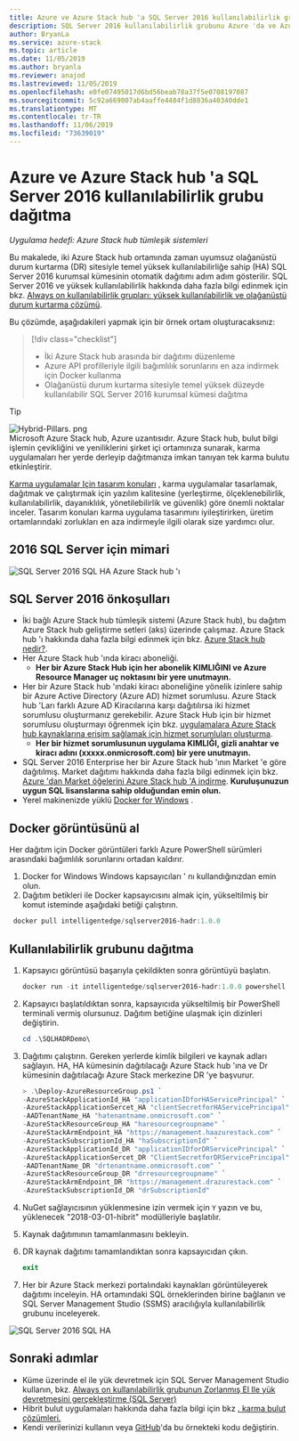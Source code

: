 ```yaml
---
title: Azure ve Azure Stack hub 'a SQL Server 2016 kullanılabilirlik grubu dağıtma
description: SQL Server 2016 kullanılabilirlik grubunu Azure 'da ve Azure Stack hub 'a dağıtmayı öğrenin
author: BryanLa
ms.service: azure-stack
ms.topic: article
ms.date: 11/05/2019
ms.author: bryanla
ms.reviewer: anajod
ms.lastreviewed: 11/05/2019
ms.openlocfilehash: e0fe07495017d6bd56beab78a37f5e0708197087
ms.sourcegitcommit: 5c92a669007ab4aaffe4484f1d8836a40340dde1
ms.translationtype: MT
ms.contentlocale: tr-TR
ms.lasthandoff: 11/06/2019
ms.locfileid: "73639019"
---
```

# <a name="deploy-a-sql-server-2016-availability-group-to-azure-and-azure-stack-hub"></a>Azure ve Azure Stack hub 'a SQL Server 2016 kullanılabilirlik grubu dağıtma

*Uygulama hedefi: Azure Stack hub tümleşik sistemleri*

Bu makalede, iki Azure Stack hub ortamında zaman uyumsuz olağanüstü durum kurtarma (DR) sitesiyle temel yüksek kullanılabilirliğe sahip (HA) SQL Server 2016 kurumsal kümesinin otomatik dağıtımı adım adım gösterilir. SQL Server 2016 ve yüksek kullanılabilirlik hakkında daha fazla bilgi edinmek için bkz. [Always on kullanılabilirlik grupları: yüksek kullanılabilirlik ve olağanüstü durum kurtarma çözümü](https://docs.microsoft.com/sql/database-engine/availability-groups/windows/always-on-availability-groups-sql-server?view=sql-server-2016).

Bu çözümde, aşağıdakileri yapmak için bir örnek ortam oluşturacaksınız:

> [!div class="checklist"]
> - İki Azure Stack hub arasında bir dağıtımı düzenleme
> - Azure API profilleriyle ilgili bağımlılık sorunlarını en aza indirmek için Docker kullanma
> - Olağanüstü durum kurtarma sitesiyle temel yüksek düzeyde kullanılabilir SQL Server 2016 kurumsal kümesi dağıtma

> [!Tip]  
> ![Hybrid-Pillars. png](./media/solution-deployment-guide-cross-cloud-scaling/hybrid-pillars.png)  
> Microsoft Azure Stack hub, Azure uzantısıdır. Azure Stack hub, bulut bilgi işlemin çevikliğini ve yeniliklerini şirket içi ortamınıza sunarak, karma uygulamaları her yerde derleyip dağıtmanıza imkan tanıyan tek karma bulutu etkinleştirir.  
> 
> [Karma uygulamalar Için tasarım konuları](overview-app-design-considerations.md) , karma uygulamalar tasarlamak, dağıtmak ve çalıştırmak için yazılım kalitesine (yerleştirme, ölçeklenebilirlik, kullanılabilirlik, dayanıklılık, yönetilebilirlik ve güvenlik) göre önemli noktalar inceler. Tasarım konuları karma uygulama tasarımını iyileştirirken, üretim ortamlarındaki zorlukları en aza indirmeyle ilgili olarak size yardımcı olur.

## <a name="architecture-for-sql-server-2016"></a>2016 SQL Server için mimari

![SQL Server 2016 SQL HA Azure Stack hub 'ı](media/solution-deployment-guide-sql-ha/image1.png)

## <a name="prerequisites-for-sql-server-2016"></a>SQL Server 2016 önkoşulları

  - İki bağlı Azure Stack hub tümleşik sistemi (Azure Stack hub), bu dağıtım Azure Stack hub geliştirme setleri (aks) üzerinde çalışmaz. Azure Stack hub 'ı hakkında daha fazla bilgi edinmek için bkz. [Azure Stack hub nedir?](https://azure.microsoft.com/overview/azure-stack/).
  - Her Azure Stack hub 'ında kiracı aboneliği.    
      - **Her bir Azure Stack Hub için her abonelik KIMLIĞINI ve Azure Resource Manager uç noktasını bir yere unutmayın.**
  - Her bir Azure Stack hub 'ındaki kiracı aboneliğine yönelik izinlere sahip bir Azure Active Directory (Azure AD) hizmet sorumlusu. Azure Stack hub 'Ları farklı Azure AD Kiracılarına karşı dağıtılırsa iki hizmet sorumlusu oluşturmanız gerekebilir. Azure Stack Hub için bir hizmet sorumlusu oluşturmayı öğrenmek için bkz. [uygulamalara Azure Stack hub kaynaklarına erişim sağlamak için hizmet sorumluları oluşturma](https://docs.microsoft.com/azure-stack/user/azure-stack-create-service-principals).
      - **Her bir hizmet sorumlusunun uygulama KIMLIĞI, gizli anahtar ve kiracı adını (xxxxx.onmicrosoft.com) bir yere unutmayın.**
  - SQL Server 2016 Enterprise her bir Azure Stack hub 'ının Market 'e göre dağıtılmış. Market dağıtımı hakkında daha fazla bilgi edinmek için bkz. [Azure 'dan Market öğelerini Azure Stack hub 'A indirme](https://docs.microsoft.com/azure-stack/operator/azure-stack-download-azure-marketplace-item).
    **Kuruluşunuzun uygun SQL lisanslarına sahip olduğundan emin olun.**
  - Yerel makinenizde yüklü [Docker for Windows](https://docs.docker.com/docker-for-windows/) .

## <a name="get-the-docker-image"></a>Docker görüntüsünü al

Her dağıtım için Docker görüntüleri farklı Azure PowerShell sürümleri arasındaki bağımlılık sorunlarını ortadan kaldırır.

1.  Docker for Windows Windows kapsayıcıları ' nı kullandığınızdan emin olun.
2.  Dağıtım betikleri ile Docker kapsayıcısını almak için, yükseltilmiş bir komut isteminde aşağıdaki betiği çalıştırın.

```powershell  
 docker pull intelligentedge/sqlserver2016-hadr:1.0.0
```

## <a name="deploy-the-availability-group"></a>Kullanılabilirlik grubunu dağıtma

1.  Kapsayıcı görüntüsü başarıyla çekildikten sonra görüntüyü başlatın.

      ```powershell  
      docker run -it intelligentedge/sqlserver2016-hadr:1.0.0 powershell
      ```

2.  Kapsayıcı başlatıldıktan sonra, kapsayıcıda yükseltilmiş bir PowerShell terminali vermiş olursunuz. Dağıtım betiğine ulaşmak için dizinleri değiştirin.

      ```powershell  
      cd .\SQLHADRDemo\
      ```

3.  Dağıtımı çalıştırın. Gereken yerlerde kimlik bilgileri ve kaynak adları sağlayın. HA, HA kümesinin dağıtılacağı Azure Stack hub 'ına ve Dr kümesinin dağıtılacağı Azure Stack merkezine DR 'ye başvurur.

      ```powershell
      > .\Deploy-AzureResourceGroup.ps1 `
      -AzureStackApplicationId_HA "applicationIDforHAServicePrincipal" `
      -AzureStackApplicationSercet_HA "clientSecretforHAServicePrincipal" `
      -AADTenantName_HA "hatenantname.onmicrosoft.com" `
      -AzureStackResourceGroup_HA "haresourcegroupname" `
      -AzureStackArmEndpoint_HA "https://management.haazurestack.com" `
      -AzureStackSubscriptionId_HA "haSubscriptionId" `
      -AzureStackApplicationId_DR "applicationIDforDRServicePrincipal" `
      -AzureStackApplicationSercet_DR "ClientSecretforDRServicePrincipal" `
      -AADTenantName_DR "drtenantname.onmicrosoft.com" `
      -AzureStackResourceGroup_DR "drresourcegroupname" `
      -AzureStackArmEndpoint_DR "https://management.drazurestack.com" `
      -AzureStackSubscriptionId_DR "drSubscriptionId"
      ```

4.  NuGet sağlayıcısının yüklenmesine izin vermek için `Y` yazın ve bu, yüklenecek "2018-03-01-hibrit" modülleriyle başlatılır.

5.  Kaynak dağıtımının tamamlanmasını bekleyin.

6.  DR kaynak dağıtımı tamamlandıktan sonra kapsayıcıdan çıkın.

      ```powershell
      exit
      ```

7.  Her bir Azure Stack merkezi portalındaki kaynakları görüntüleyerek dağıtımı inceleyin. HA ortamındaki SQL örneklerinden birine bağlanın ve SQL Server Management Studio (SSMS) aracılığıyla kullanılabilirlik grubunu inceleyerek.

![SQL Server 2016 SQL HA](media/solution-deployment-guide-sql-ha/image2.png)

## <a name="next-steps"></a>Sonraki adımlar

  - Küme üzerinde el ile yük devretmek için SQL Server Management Studio kullanın, bkz. [Always on kullanılabilirlik grubunun Zorlanmış El Ile yük devretmesini gerçekleştirme (SQL Server)](https://docs.microsoft.com/sql/database-engine/availability-groups/windows/perform-a-forced-manual-failover-of-an-availability-group-sql-server?view=sql-server-2017)
  - Hibrit bulut uygulamaları hakkında daha fazla bilgi için bkz [. karma bulut çözümleri.](https://aka.ms/azsdevtutorials)
  - Kendi verilerinizi kullanın veya [GitHub](https://github.com/Azure-Samples/azure-intelligent-edge-patterns)'da bu örnekteki kodu değiştirin.
